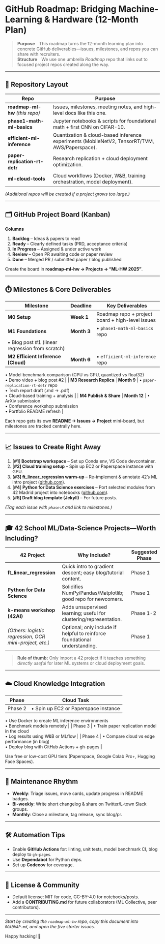 # GitHub Roadmap: Bridging Machine-Learning & Hardware (12-Month Plan)

> **Purpose** This roadmap turns the 12-month learning plan into concrete GitHub deliverables—issues, milestones, and repos you can share with recruiters.  
> **Structure** We use one umbrella *Roadmap* repo that links out to focused project repos created along the way.

---
## 📂 Repository Layout
| Repo | Purpose |
|------|---------|
| **roadmap-ml-hw** *(this repo)* | Issues, milestones, meeting notes, and high-level docs like this one. |
| **phase1-math-ml-basics** | Jupyter notebooks & scripts for foundational math + first CNN on CIFAR-10. |
| **efficient-ml-inference** | Quantization & cloud-based inference experiments (MobileNetV2, TensorRT/TVM, AWS/Paperspace). |
| **paper-replication-rt-detr** | Research replication + cloud deployment optimization. |
| **ml-cloud-tools** | Cloud workflows (Docker, W&B, training orchestration, model deployment). |

*(Additional repos will be created if a project grows too large.)*

---
## 🗂️ GitHub Project Board (Kanban)
**Columns**
1. **Backlog** – Ideas & papers to read  
2. **Ready** – Clearly defined tasks (PRD, acceptance criteria)  
3. **In Progress** – Assigned & under active work  
4. **Review** – Open PR awaiting code or paper review  
5. **Done** – Merged PR / submitted paper / blog published

Create the board in **roadmap-ml-hw → Projects → “ML-HW 2025”**.

---
## ⏱️ Milestones & Core Deliverables
| Milestone | Deadline | Key Deliverables |
|-----------|----------|------------------|
| **M0 Setup** | **Week 1** | Roadmap repo + project board + high-level issues |
| **M1 Foundations** | **Month 3** | • `phase1-math-ml-basics` repo  
• Blog post #1 (linear regression from scratch) |
| **M2 Efficient Inference (Cloud)** | **Month 6** | • `efficient-ml-inference` repo  
• Model benchmark comparison (CPU vs GPU, quantized vs float32)  
• Demo video + blog post #2 |
| **M3 Research Replica** | **Month 9** | • `paper-replication-rt-detr` repo  
• Tech report draft (.md → .pdf)  
• Cloud-based training + analysis |
| **M4 Publish & Share** | **Month 12** | • ArXiv submission  
• Conference workshop submission  
• Portfolio README refresh |

Each repo gets its own **README → Issues → Project** mini-board, but milestones are tracked centrally here.

---
## 📈 Issues to Create Right Away
1. **[#1] Bootstrap workspace** – Set up Conda env, VS Code devcontainer.
2. **[#2] Cloud training setup** – Spin up EC2 or Paperspace instance with GPU.
3. **[#3] ft_linear_regression warm-up** – Re-implement & annotate 42’s ML intro project ([github.com](https://github.com/leogaudin/ft_linear_regression?utm_source=chatgpt.com)).
4. **[#4] Python for Data Science exercises** – Port selected modules from 42 Madrid project into notebooks ([github.com](https://github.com/karisti/42_python_for_datascience)).
5. **[#5] Draft blog template (Jekyll)** – For future posts.

*(Tag each issue with `phase:X` and link to milestones.)*

---
## 🎓 42 School ML/Data-Science Projects—Worth Including?
| 42 Project | Why Include? | Suggested Phase |
|------------|--------------|-----------------|
| **ft_linear_regression** | Quick intro to gradient descent; easy blog/tutorial content. | Phase 1 |
| **Python for Data Science** | Solidifies NumPy/Pandas/Matplotlib; good repo for newcomers. | Phase 1 |
| **k-means workshop (42AI)** | Adds unsupervised learning; useful for clustering/representation. | Phase 1-2 |
| *(Others: logistic regression, OCR mini-project, etc.)* | Optional; only include if helpful to reinforce foundational understanding. | Phase 1 |

> **Rule of thumb:** Only import a 42 project if it teaches something *directly useful* for later ML systems or cloud deployment goals.

---
## ☁️ Cloud Knowledge Integration
| Phase | Cloud Task |
|-------|------------|
| Phase 2 | • Spin up EC2 or Paperspace instance  
• Use Docker to create ML inference environments  
• Benchmark models remotely |
| Phase 3 | • Train paper replication model in the cloud  
• Log results using W&B or MLflow |
| Phase 4 | • Compare cloud vs edge performance (in blog)  
• Deploy blog with GitHub Actions + gh-pages |

Use free or low-cost GPU tiers (Paperspace, Google Colab Pro+, Hugging Face Spaces).

---
## 🔄 Maintenance Rhythm
- **Weekly**: Triage issues, move cards, update progress in README badges.
- **Bi-weekly**: Write short changelog & share on Twitter/L-town Slack groups.
- **Monthly**: Close a milestone, tag release, sync blog/pr.

---
## 🛠️ Automation Tips
- Enable **GitHub Actions** for: linting, unit tests, model benchmark CI, blog deploy to `gh-pages`.
- Use **Dependabot** for Python deps.
- Set up **Codecov** for coverage.

---
## 📃 License & Community
- Default license: MIT for code, CC-BY-4.0 for notebooks/posts.
- Add a **CONTRIBUTING.md** for future collaborators (ML Collective, peer contributors).

---
*Start by creating the `roadmap-ml-hw` repo, copy this document into `ROADMAP.md`, and open the five starter issues.*

Happy hacking! 🚀

